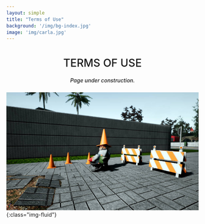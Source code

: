```yaml
---
layout: simple
title: "Terms of Use"
background: '/img/bg-index.jpg'
image: 'img/carla.jpg'
---
```


<h1 style="text-align: center; font-weight: 500">TERMS OF USE</h1>

<h5 style="text-align: center; font-weight: 500">Page under construction.</h5>

![Under Construction](/img/under-construction.jpg){:class="img-fluid"}
